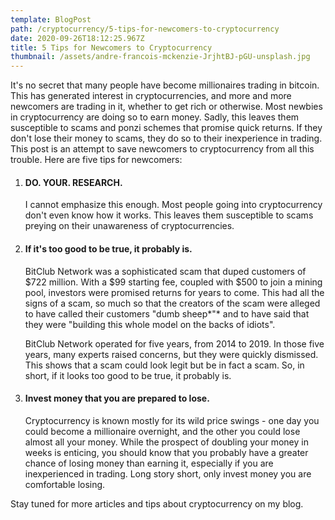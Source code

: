 ```yaml
---
template: BlogPost
path: /cryptocurrency/5-tips-for-newcomers-to-cryptocurrency
date: 2020-09-26T18:12:25.967Z
title: 5 Tips for Newcomers to Cryptocurrency
thumbnail: /assets/andre-francois-mckenzie-JrjhtBJ-pGU-unsplash.jpg
---
```

It's no secret that many people have become millionaires trading in bitcoin. This has generated interest in cryptocurrencies, and more and more newcomers are trading in it, whether to get rich or otherwise. Most newbies in cryptocurrency are doing so to earn money. Sadly, this leaves them susceptible to scams and ponzi schemes that promise quick returns. If they don't lose their money to scams, they do so to their inexperience in trading. This post is an attempt to save newcomers to cryptocurrency from all this trouble.
Here are five tips for newcomers:

1. #### **DO. YOUR. RESEARCH.**

   I cannot emphasize this enough. Most people going into cryptocurrency don't even know how it works. This leaves them susceptible to scams preying on their unawareness of cryptocurrencies.


2. #### **If it's too good to be true, it probably is.**

   BitClub Network was a sophisticated scam that duped customers of $722 million. With a $99 starting fee, coupled with $500 to join a mining pool, investors were promised returns for years to come. This had all the signs of a scam, so much so that the creators of the scam were alleged to have called their customers "dumb sheep*"* and to have said that they were "building this whole model on the backs of idiots". 

   BitClub Network operated for five years, from 2014 to 2019. In those five years, many experts raised concerns, but they were quickly dismissed. This shows that a scam could look legit but be in fact a scam. So, in short, if it looks too good to  be true, it probably is.


3. #### **Invest money that you are prepared to lose.**

   Cryptocurrency is known mostly for its wild price swings - one day you could become a millionaire overnight, and the other you could lose almost all your money. While the prospect of doubling your money in weeks is enticing, you should know that you probably have a greater chance of losing money than earning it, especially if you are inexperienced in trading. Long story short, only invest money you are comfortable losing.

Stay tuned for more articles and tips about cryptocurrency on my blog.
